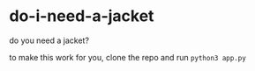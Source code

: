 # do-i-need-a-jacket
do you need a jacket?

to make this work for you, clone the repo and run `python3 app.py`